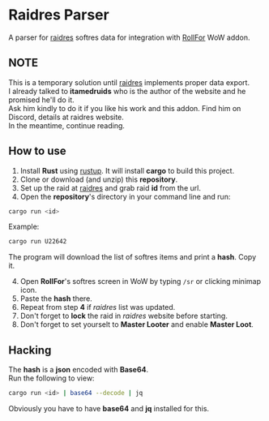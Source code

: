 # Raidres Parser
A parser for [raidres](https://raidres.fly.dev) softres data for integration with [RollFor](https://github.com/obszczymucha/roll-for-vanilla) WoW addon.

## NOTE
This is a temporary solution until [raidres](https://raidres.fly.dev) implements proper data export.  
I already talked to **itamedruids** who is the author of the website and he promised he'll do it.  
Ask him kindly to do it if you like his work and this addon. Find him on Discord, details at raidres website.  
In the meantime, continue reading.

## How to use
1. Install **Rust** using [rustup](https://rustup.rs). It will install **cargo** to build this project.  
2. Clone or download (and unzip) this **repository**.
3. Set up the raid at [raidres](https://raidres.fly.dev) and grab raid **id** from the url.  
4. Open the **repository**'s directory in your command line and run:
  ```bash
  cargo run <id>
  ```

  Example:  
  ```bash
  cargo run U22642
  ```

The program will download the list of softres items and print a **hash**. Copy it.

4. Open **RollFor**'s softres screen in WoW by typing `/sr` or clicking minimap icon.
5. Paste the **hash** there.
6. Repeat from step **4** if *raidres* list was updated.
7. Don't forget to **lock** the raid in *raidres* website before starting.
8. Don't forget to set yourselt to **Master Looter** and enable **Master Loot**.

## Hacking
The **hash** is a **json** encoded with **Base64**.  
Run the following to view:
  ```bash
  cargo run <id> | base64 --decode | jq
  ```

Obviously you have to have **base64** and **jq** installed for this.

